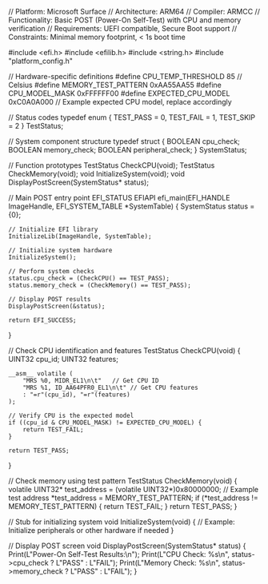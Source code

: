 // Platform: Microsoft Surface
// Architecture: ARM64
// Compiler: ARMCC
// Functionality: Basic POST (Power-On Self-Test) with CPU and memory verification
// Requirements: UEFI compatible, Secure Boot support
// Constraints: Minimal memory footprint, < 1s boot time

#include <efi.h>
#include <efilib.h>
#include <string.h>
#include "platform_config.h"

// Hardware-specific definitions
#define CPU_TEMP_THRESHOLD 85 // Celsius
#define MEMORY_TEST_PATTERN 0xAA55AA55
#define CPU_MODEL_MASK 0xFFFFFF00
#define EXPECTED_CPU_MODEL 0xC0A0A000 // Example expected CPU model, replace accordingly

// Status codes
typedef enum {
    TEST_PASS = 0,
    TEST_FAIL = 1,
    TEST_SKIP = 2
} TestStatus;

// System component structure
typedef struct {
    BOOLEAN cpu_check;
    BOOLEAN memory_check;
    BOOLEAN peripheral_check;
} SystemStatus;

// Function prototypes
TestStatus CheckCPU(void);
TestStatus CheckMemory(void);
void InitializeSystem(void);
void DisplayPostScreen(SystemStatus* status);

// Main POST entry point
EFI_STATUS EFIAPI efi_main(EFI_HANDLE ImageHandle, EFI_SYSTEM_TABLE *SystemTable) {
    SystemStatus status = {0};

    // Initialize EFI library
    InitializeLib(ImageHandle, SystemTable);

    // Initialize system hardware
    InitializeSystem();

    // Perform system checks
    status.cpu_check = (CheckCPU() == TEST_PASS);
    status.memory_check = (CheckMemory() == TEST_PASS);

    // Display POST results
    DisplayPostScreen(&status);

    return EFI_SUCCESS;
}

// Check CPU identification and features
TestStatus CheckCPU(void) {
    UINT32 cpu_id;
    UINT32 features;

    __asm__ volatile (
        "MRS %0, MIDR_EL1\n\t"   // Get CPU ID
        "MRS %1, ID_AA64PFR0_EL1\n\t" // Get CPU features
        : "=r"(cpu_id), "=r"(features)
    );

    // Verify CPU is the expected model
    if ((cpu_id & CPU_MODEL_MASK) != EXPECTED_CPU_MODEL) {
        return TEST_FAIL;
    }

    return TEST_PASS;
}

// Check memory using test pattern
TestStatus CheckMemory(void) {
    volatile UINT32* test_address = (volatile UINT32*)0x80000000; // Example test address
    *test_address = MEMORY_TEST_PATTERN;
    if (*test_address != MEMORY_TEST_PATTERN) {
        return TEST_FAIL;
    }
    return TEST_PASS;
}

// Stub for initializing system
void InitializeSystem(void) {
    // Example: Initialize peripherals or other hardware if needed
}

// Display POST screen
void DisplayPostScreen(SystemStatus* status) {
    Print(L"Power-On Self-Test Results:\n");
    Print(L"CPU Check: %s\n", status->cpu_check ? L"PASS" : L"FAIL");
    Print(L"Memory Check: %s\n", status->memory_check ? L"PASS" : L"FAIL");
}
